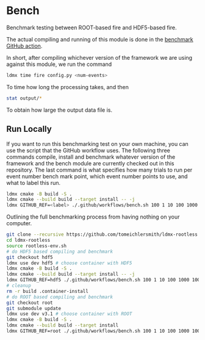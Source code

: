 # Bench

Benchmark testing between ROOT-based fire and HDF5-based fire.

The actual compiling and running of this module is done in the
[benchmark GitHub action](../.github/workflows/bench.yml).

In short, after compiling whichever version of the framework we are
using against this module, we run the command

```bash
ldmx time fire config.py <num-events>
```

To time how long the processing takes, and then

```bash
stat output/*
```

To obtain how large the output data file is.

## Run Locally

If you want to run this benchmarking test on your own machine, you can use the script that the GitHub workflow uses.
The following three commands compile, install and benchmark whatever version of the framework and the bench module
are currently checked out in this repository.
The last command is what specifies how many trials to run per event number bench mark point,
which event number points to use, and what to label this run.

```bash
ldmx cmake -B build -S .
ldmx cmake --build build --target install -- -j
ldmx GITHUB_REF=<label> ./.github/workflows/bench.sh 100 1 10 100 1000 10000 100000 1000000
```

Outlining the full benchmarking process from having nothing on your computer.
```bash
git clone --recursive https://github.com/tomeichlersmith/ldmx-rootless.git
cd ldmx-rootless
source rootless-env.sh
# do HDF5 based compiling and benchmark
git checkout hdf5
ldmx use dev hdf5 # choose container with HDF5
ldmx cmake -B build -S .
ldmx cmake --build build --target install -- -j
ldmx GITHUB_REF=hdf5 ./.github/workflows/bench.sh 100 1 10 100 1000 10000 100000 1000000
# cleanup
rm -r build .container-install
# do ROOT based compiling and benchmark
git checkout root
git submodule update
ldmx use dev v3.1 # choose container with ROOT
ldmx cmake -B build -S .
ldmx cmake --build build --target install
ldmx GITHUB_REF=root ./.github/workflows/bench.sh 100 1 10 100 1000 10000 100000 1000000
```
